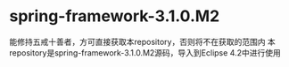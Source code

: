 # spring-framework-3.1.0.M2
能修持五戒十善者，方可直接获取本repository，否则将不在获取的范围内 本repository是spring-framework-3.1.0.M2源码，导入到Eclipse 4.2中进行使用
